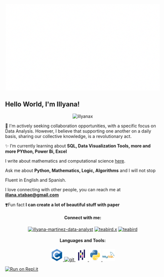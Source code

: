 <p align="center"> <img src="giphy.gif" /> </p>

## Hello World, I'm Illyana!

<p align="center"> <img src="https://komarev.com/ghpvc/?username=illyanax&label=Profile%20views&color=0e75b6&style=flat" alt="illyanax" /> </p>

🤝 I'm actively seeking collaboration opportunities, with a specific focus on Data Analysis. However, I believe that supporting one another on a daily basis, sharing our collective knowledge, is a revolutionary act.

✨ I’m currently learning about **SQL, Data Visualization Tools, more and more PYthon, Power Bi, Excel**

I write about mathematics and computational science [here](https://talentosistemas.org/).

Ask me about **Python, Mathematics, Logic, Algorithms** and I will not stop

Fluent in English and Spanish.

I love connecting with other people, you can reach me at **illana.xtabae@gmail.com**

❣️Fun fact **I can create a lot of beautiful stuff with paper**

<h4 align="center">Connect with me:</h4>
<p align="center">
<a href="https://linkedin.com/in/illyana-martinez-data-analyst" target="blank"><img align="center" src="https://raw.githubusercontent.com/rahuldkjain/github-profile-readme-generator/master/src/images/icons/Social/linked-in-alt.svg" alt="illyana-martinez-data-analyst" height="30" width="40" /></a>
<a href="https://instagram.com/teabird.x" target="blank"><img align="center" src="https://raw.githubusercontent.com/rahuldkjain/github-profile-readme-generator/master/src/images/icons/Social/instagram.svg" alt="teabird.x" height="30" width="40" /></a>
<a href="https://www.leetcode.com/teabird" target="blank"><img align="center" src="https://raw.githubusercontent.com/rahuldkjain/github-profile-readme-generator/master/src/images/icons/Social/leet-code.svg" alt="teabird" height="30" width="40" /></a>
</p>

<h4 align="center">Languages and Tools:</h4>
<p align="center"> <a href="https://www.cprogramming.com/" target="_blank" rel="noreferrer"> <img src="https://raw.githubusercontent.com/devicons/devicon/master/icons/c/c-original.svg" alt="c" width="" height="40"/> </a> <a href="https://git-scm.com/" target="_blank" rel="noreferrer"> <img src="https://www.vectorlogo.zone/logos/git-scm/git-scm-icon.svg" alt="git" width="40" height="40"/> </a> <a href="https://pandas.pydata.org/" target="_blank" rel="noreferrer"> <img src="https://raw.githubusercontent.com/devicons/devicon/2ae2a900d2f041da66e950e4d48052658d850630/icons/pandas/pandas-original.svg" alt="pandas" width="40" height="40"/> </a> <a href="https://www.python.org" target="_blank" rel="noreferrer"> <img src="https://raw.githubusercontent.com/devicons/devicon/master/icons/python/python-original.svg" alt="python" width="40" height="40"/> </a> <a href="https://www.mysql.com/" target="_blank" rel="noreferrer"> <img src="https://raw.githubusercontent.com/devicons/devicon/master/icons/mysql/mysql-original-wordmark.svg" alt="mysql" width="40" height="40"/> </a>
</p>


[![Run on Repl.it](https://replit.com/badge/github/IllyanaX/undefined)](https://replit.com/new/github/IllyanaX/undefined)
